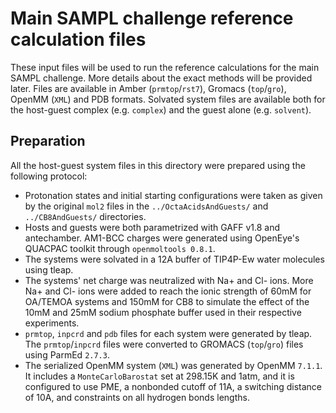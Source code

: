 # Main SAMPL challenge reference calculation files

These input files will be used to run the reference calculations for the main SAMPL challenge. More details about the exact methods will be provided later. Files are available in Amber (`prmtop`/`rst7`), Gromacs (`top`/`gro`), OpenMM (`XML`) and PDB formats. Solvated system files are available both for the host-guest complex (e.g. `complex`) and the guest alone (e.g. `solvent`).

## Preparation
All the host-guest system files in this directory were prepared using the following protocol:
- Protonation states and initial starting configurations were taken as given by the original `mol2` files in the `../OctaAcidsAndGuests/` and `../CB8AndGuests/` directories.
- Hosts and guests were both parametrized with GAFF v1.8 and antechamber. AM1-BCC charges were generated using OpenEye's QUACPAC toolkit through `openmoltools 0.8.1`.
- The systems were solvated in a 12A buffer of TIP4P-Ew water molecules using tleap.
- The systems' net charge was neutralized with Na+ and Cl- ions. More Na+ and Cl- ions were added to reach the ionic strength of 60mM for OA/TEMOA systems and 150mM for CB8 to simulate the effect of the 10mM and 25mM sodium phosphate buffer used in their respective experiments.
- `prmtop`, `inpcrd` and `pdb` files for each system were generated by tleap. The `prmtop`/`inpcrd` files were converted to GROMACS (`top`/`gro`) files using ParmEd `2.7.3`.
- The serialized OpenMM system (`XML`) was generated by OpenMM `7.1.1`. It includes a `MonteCarloBarostat` set at 298.15K and 1atm, and it is configured to use PME, a nonbonded cutoff of 11A, a switching distance of 10A, and constraints on all hydrogen bonds lengths.
